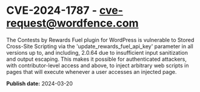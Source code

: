 # CVE-2024-1787 - cve-request@wordfence.com

The Contests by Rewards Fuel plugin for WordPress is vulnerable to Stored Cross-Site Scripting via the 'update_rewards_fuel_api_key' parameter in all versions up to, and including, 2.0.64 due to insufficient input sanitization and output escaping. This makes it possible for authenticated attackers, with contributor-level access and above, to inject arbitrary web scripts in pages that will execute whenever a user accesses an injected page.

**Publish date:** 2024-03-20
